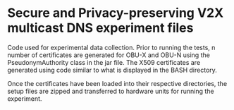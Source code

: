 # Secure and Privacy-preserving V2X multicast DNS experiment files

Code used for experimental data collection. Prior to running the tests, n number of certificates are generated for OBU-X and OBU-N using the PseudonymAuthority class in the jar file. The X509 certificates are generated using code similar to what is displayed in the BASH directory. 

Once the certificates have been loaded into their respective directories, the setup files are zipped and transferred to hardware units for running the experiment.
